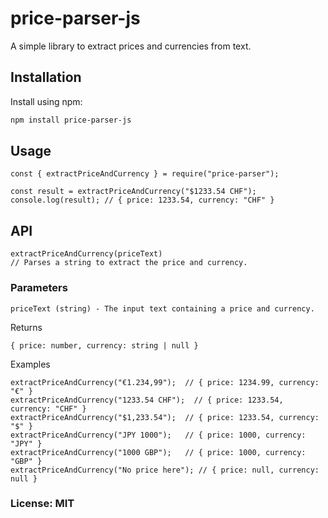 # price-parser-js

A simple library to extract prices and currencies from text.

## Installation

Install using npm:

```sh
npm install price-parser-js

```
## Usage 
```
const { extractPriceAndCurrency } = require("price-parser");

const result = extractPriceAndCurrency("$1233.54 CHF");
console.log(result); // { price: 1233.54, currency: "CHF" }
```

## API
```
extractPriceAndCurrency(priceText)
// Parses a string to extract the price and currency.
```

### Parameters
```
priceText (string) - The input text containing a price and currency.
```
Returns
```
{ price: number, currency: string | null }
```
Examples
```
extractPriceAndCurrency("€1.234,99");  // { price: 1234.99, currency: "€" }
extractPriceAndCurrency("1233.54 CHF");  // { price: 1233.54, currency: "CHF" }
extractPriceAndCurrency("$1,233.54");  // { price: 1233.54, currency: "$" }
extractPriceAndCurrency("JPY 1000");   // { price: 1000, currency: "JPY" }
extractPriceAndCurrency("1000 GBP");   // { price: 1000, currency: "GBP" }
extractPriceAndCurrency("No price here"); // { price: null, currency: null }
```

### License: MIT